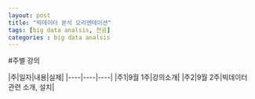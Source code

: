 ```yaml
---
layout: post
title: "빅데이터 분석 오리엔테이션"
tags: [big data analsis, 전공]
categories : big data analsis
---
```


#주별 강의

|주|일자|내용|실제|
|----|----|----|
|주1|9월 1주|강의소개|
|주2|9월 2주|빅데이터 관련 소개, 설치|
